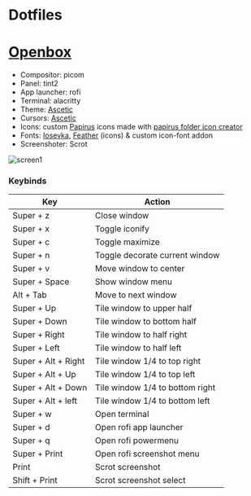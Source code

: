 # Dotfiles
# [Openbox](https://github.com/Myagko/dotfiles/tree/main/Openbox/Nord)
- Compositor: picom
- Panel: tint2
- App launcher: rofi
- Terminal: alacritty
- Theme: [Ascetic](https://github.com/Myagko/Ascetic-gtk)
- Cursors: [Ascetic](https://github.com/Myagko/Ascetic-cursors)
- Icons: custom [Papirus](https://github.com/PapirusDevelopmentTeam/papirus-icon-theme) icons made with [papirus folder icon creator](https://github.com/Adapta-Projects/Papirus-Folder-Icon-Creator)
- Fonts: [Iosevka](https://github.com/be5invis/Iosevka), [Feather](https://github.com/feathericons/feather#feather) (icons) & custom icon-font addon
- Screenshoter: Scrot

![screen1](https://github.com/Myagko/dotfiles/blob/main/preview/22e71924-c3fc-4ac5-9a3d-1a5ac7a69902.png)

### Keybinds
| Key | Action |
| --- | --- |
| Super + z | Close window |
| Super + x | Toggle iconify |
| Super + c | Toggle maximize |
| Super + n | Toggle decorate current window |
| Super + v | Move window to center |
| Super + Space | Show window menu |
| Alt + Tab | Move to next window |
| Super + Up | Tile window to upper half |
| Super + Down | Tile window to bottom half |
| Super + Right | Tile window to half right |
| Super + Left | Tile window to half left |
| Super + Alt + Right | Tile window 1/4 to top right |
| Super + Alt + Up | Tile window 1/4 to top left |
| Super + Alt + Down | Tile window 1/4 to bottom right |
| Super + Alt + left | Tile window 1/4 to bottom left |
| Super + w | Open terminal |
| Super + d | Open rofi app launcher |
| Super + q | Open rofi powermenu |
| Super + Print | Open rofi screenshot menu |
| Print | Scrot screenshot |
| Shift + Print | Scrot screenshot select |
